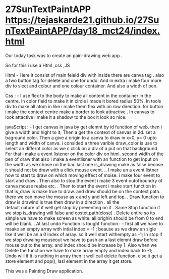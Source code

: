 # 27SunTextPaintAPP  https://tejaskarde21.github.io/27SunTextPaintAPP/day18_mct24/index.html

Our today task was to create an pain-drawing web app .

So for this i use a Html ,css ,JS

Html - Here it consist of main feield div with inside there are canva tag .
        also a two button tag for delete and one for undo.
        And in extra i make four more div to slect and colour and one colour container.
        And also a width of pen.

Css : -  I use flex to the body to make all content in the container in the centre.
         In color field to make it in circle i made it bored radius 50%.
         In tools div to make all atom in like i make them flex with an row direction.
         for button i make the context centre make a border to look attractive .
         In canvas to look attactive i make it a shadow to the box it look so nice.

javaScript : -  I get canvas in java by get elemnt by id function of web.
                then i give a width and hight to it;
                Then a get the context of canvas in 2d.
                set a baground color.
                Then a give a origin to a canva to draw in x=0, y= 0 upto length and width of 
                canva.
                i consided a three varible draw_color is use to select an differnt color as we c
                click on a div of a put on that background
                For that i make a event listener on the color div on html.
                second  width of the pen of draw that also i make a eventlisner with an 
                function to get input on the width as we chose on the bar.
                last one is_drawing make as false becose it should not be draw with a click 
                mouse event.
                ..
                I make an a event listner how to start to draw on which moving effect of moise.
                i make four event to start and draw .
                Then also to stop the event i make 3 event outofboundry of canva mouse realse 
                etc.
 .
                Then to start the event i make start function in that is_draw is make true to 
                draw. and draw should be on the context path.
                there we can move the mouse as x and y and left and top.
.
                Draw function to draw is drawind is true then draw in a direction . all the  
                default nature of it well get stop by preventing on it
.
                Same Stop function if we stop is_drawing will false and costxt.path(close)
.
                Delete entire so its simple we have to make screen as white. 
                all orighin should be from 0 to end will be blank.
.
                At last undo Function is toughf function : - first all we have to maake an 
               empty array with intial index = -1 ;
               beause as we draw an sigle like it well be an a 0 index of array.
               so it well start withempty as -1;
               In stop if we stop drwaing mouseout we have to push an a last elemnt draw before 
               mouse out to the array.
               and index should be increase by 1.
               Also when we Delete the function we have to make array empty and index back to 
                -1;
.
                Undo  will if it is nuthing in array then it well call delete function.
                else it get a store element and pop(), lasl element in the array it get store.


  This was a Painting Draw application.
               
                
                
          
                
                 
              
